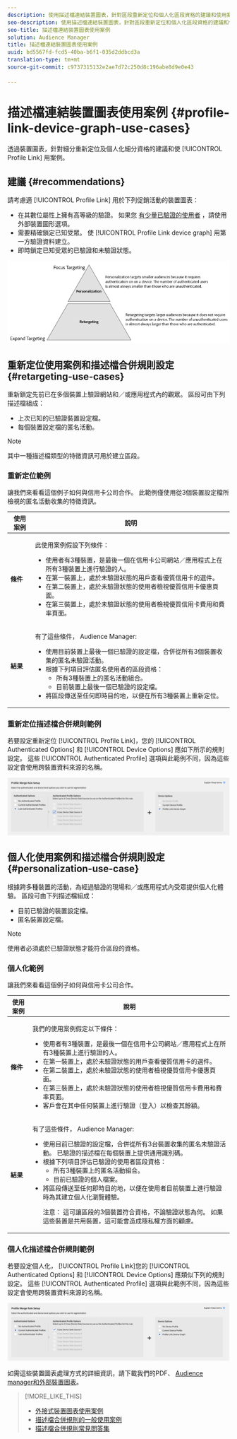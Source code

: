```yaml
---
description: 使用描述檔連結裝置圖表，針對區段重新定位和個人化區段資格的建議和使用案例。
seo-description: 使用描述檔連結裝置圖表，針對區段重新定位和個人化區段資格的建議和使用案例。
seo-title: 描述檔連結裝置圖表使用案例
solution: Audience Manager
title: 描述檔連結裝置圖表使用案例
uuid: bd5567fd-fcd5-40ba-b6f1-035d2ddbcd3a
translation-type: tm+mt
source-git-commit: c9737315132e2ae7d72c250d8c196abe8d9e0e43

---
```



# 描述檔連結裝置圖表使用案例 {#profile-link-device-graph-use-cases}

透過裝置圖表，針對細分重新定位及個人化細分資格的建議和使 [!UICONTROL Profile Link] 用案例。

## 建議 {#recommendations}

請考慮適 [!UICONTROL Profile Link] 用於下列促銷活動的裝置圖表：

* 在其數位屬性上擁有高等級的驗證。 如果您 [有少量已驗證的使用者](../../features/profile-merge-rules/merge-rule-definitions.md#device-options) ，請使用外部裝置圖形選項。
* 需要精確鎖定已知受眾。 使 [!UICONTROL Profile Link device graph] 用第一方驗證資料建立。
* 即時鎖定已知受眾的已驗證和未驗證狀態。

![](assets/merge-rule-triangle2.png)

## 重新定位使用案例和描述檔合併規則設定 {#retargeting-use-cases}

重新鎖定先前已在多個裝置上驗證網站和／或應用程式內的觀眾。 區段可由下列描述檔組成：

* 上次已知的已驗證裝置設定檔。
* 每個裝置設定檔的匿名活動。

>[!NOTE]
>
>其中一種描述檔類型的特徵資訊可用於建立區段。

### 重新定位範例

讓我們來看看這個例子如何與信用卡公司合作。 此範例僅使用從3個裝置設定檔所檢視的匿名活動收集的特徵資訊。

<table id="table_8C5ABA47A0634EBA9B1AA1B5C2AABF07"> 
 <thead> 
  <tr> 
   <th colname="col1" class="entry"> 使用案例 </th> 
   <th colname="col2" class="entry"> 說明 </th> 
  </tr> 
 </thead>
 <tbody> 
  <tr> 
   <td colname="col1"> <p> <b>條件</b> </p> </td> 
   <td colname="col2"> <p>此使用案例假設下列條件： </p> <p> 
     <ul id="ul_72373D0F304044AE84E4CC055E3E8154"> 
      <li id="li_375DA786ED4D4F18A74C8FE42ABF8448">使用者有3種裝置，是最後一個在信用卡公司網站／應用程式上在所有3種裝置上進行驗證的人。 </li> 
      <li id="li_77FDBFAED21B4DE19AB2B6C112E0C64B">在第一裝置上，處於未驗證狀態的用戶查看優質信用卡的選件。 </li> 
      <li id="li_D3BE1B30BCCA49EA931AA9D97DD5F86D">在第二裝置上，處於未驗證狀態的使用者檢視優質信用卡優惠頁面。 </li> 
      <li id="li_39D894624FC44806B6DB2C77F459B39E">在第三裝置上，處於未驗證狀態的使用者檢視優質信用卡費用和費率頁面。 </li> 
     </ul> </p> </td> 
  </tr> 
  <tr> 
   <td colname="col1"> <p> <b>結果</b> </p> </td> 
   <td colname="col2"> <p>有了這些條件， <span class="keyword"> Audience Manager</span>: </p> <p> 
     <ul id="ul_1B6174F5C3AF4C32831D4217C5113789"> 
      <li id="li_98FE54696B604C3C8D93CC1C1FBB48D9">使用目前裝置上最後一個已驗證的設定檔，合併從所有3個裝置收集的匿名未驗證活動。 </li> 
      <li id="li_A73C7DCE36BA42B6BAD26D8A075416C1">根據下列項目評估匿名使用者的區段資格： 
       <ul id="ul_EF66EAFD12CA44F5ACCB66319606D937"> 
        <li id="li_541762056ECF4BC1ABF1F5116B5FED6C">所有3種裝置上的匿名活動組合。 </li> 
        <li id="li_C386CB62E5234E10AFEDE900ADC0E261">目前裝置上最後一個已驗證的設定檔。 </li> 
       </ul> </li> 
      <li id="li_5C9BDC8FF886494589F005C9658A923C">將區段傳送至任何即時目的地，以便在所有3種裝置上重新定位。 </li>
     </ul> </p> </td> 
  </tr> 
 </tbody> 
</table>

### 重新定位描述檔合併規則範例

若要設定重新定位 [!UICONTROL Profile Link]，您的 [!UICONTROL Authenticated Options] 和 [!UICONTROL Device Options] 應如下所示的規則設定。 這些 [!UICONTROL Authenticated Profile] 選項與此範例不同，因為這些設定會使用跨裝置資料來源的名稱。

![描述檔合併規則設定](assets/merge-rules-internal3.png)

## 個人化使用案例和描述檔合併規則設定 {#personalization-use-case}

根據跨多種裝置的活動，為經過驗證的現場和／或應用程式內受眾提供個人化體驗。 區段可由下列描述檔組成：

* 目前已驗證的裝置設定檔。
* 匿名裝置設定檔。

>[!NOTE]
>
>使用者必須處於已驗證狀態才能符合區段的資格。

### 個人化範例

讓我們來看看這個例子如何與信用卡公司合作。

<table id="table_D2F4D5D27EB54224BB2CC1D843DDEDA3"> 
 <thead> 
  <tr> 
   <th colname="col1" class="entry"> 使用案例 </th> 
   <th colname="col2" class="entry"> 說明 </th> 
  </tr> 
 </thead>
 <tbody> 
  <tr> 
   <td colname="col1"> <p> <b>條件</b> </p> </td> 
   <td colname="col2"> <p>我們的使用案例假定以下條件： </p> <p> 
     <ul id="ul_C4D2108E7B1C4D3C89411A9CCCDA6DAC"> 
      <li id="li_2F10EB17466B4B91A94DF707C3CB6BE5">使用者有3種裝置，是最後一個在信用卡公司網站／應用程式上在所有3種裝置上進行驗證的人。 </li> 
      <li id="li_1559C4DA51254BCF95291133F32A4057">在第一裝置上，處於未驗證狀態的用戶查看優質信用卡的選件。 </li> 
      <li id="li_734465E5619C474291C42921160CEC6B">在第二裝置上，處於未驗證狀態的使用者檢視優質信用卡優惠頁面。 </li> 
      <li id="li_B96ABC0205384B59A1901708505B8BF8">在第三裝置上，處於未驗證狀態的使用者檢視優質信用卡費用和費率頁面。 </li> 
      <li id="li_1A7BDBD546BD4B8EACF4292D885127F2">客戶會在其中任何裝置上進行驗證（登入）以檢查其餘額。 </li> 
     </ul> </p> </td> 
  </tr> 
  <tr> 
   <td colname="col1"> <p> <b>結果</b> </p> </td> 
   <td colname="col2"> <p>有了這些條件， <span class="keyword"> Audience Manager</span>: </p> <p> 
     <ul id="ul_37DBF5FEABC5463D85C74AD9150EA177"> 
      <li id="li_B60FFA5CF3F64FB69997AA05595900D7">使用目前已驗證的設定檔，合併從所有3台裝置收集的匿名未驗證活動。 已驗證的描述檔在每個裝置上提供通用識別碼。 </li> 
      <li id="li_AB9FD87DD804474BA33805C364B7B92D">根據下列項目評估已驗證的使用者區段資格： 
       <ul id="ul_EAF99E72159D4E329052B71344D9C69B"> 
        <li id="li_0B5E52BA6D8B493980291EA7B0AE235A">所有3種裝置上的匿名活動組合。 </li> 
        <li id="li_07588DEFBEF64F97850CB12CD62D0213">目前已驗證的個人檔案。 </li> 
       </ul> </li> 
      <li id="li_E7CFCEAD7610496189F4486000D7860A">將區段傳送至任何即時目的地，以便在使用者目前裝置上進行驗證時為其建立個人化瀏覽體驗。 <p>注意： 這可讓區段的3個裝置符合資格，不論驗證狀態為何。 如果這些裝置是共用裝置，這可能會造成隱私權方面的顧慮。 </p> </li>
     </ul> </p> </td>
  </tr>
 </tbody> 
</table>

### 個人化描述檔合併規則範例

若要設定個人化， [!UICONTROL Profile Link]您的 [!UICONTROL Authenticated Options] 和 [!UICONTROL Device Options] 應類似下列的規則設定。 這些 [!UICONTROL Authenticated Profile] 選項與此範例不同，因為這些設定會使用跨裝置資料來源的名稱。

![](assets/merge-rules-internal4.png)

如需這些裝置圖表處理方式的詳細資訊，請下載我們的PDF、 [Audience manager和外部裝置圖表](https://marketing.adobe.com/resources/help/en_US/aam/downloads/AAM_Device_Graphs.pdf)。

>[!MORE_LIKE_THIS]
>
>* [外接式裝置圖表使用案例](../../features/profile-merge-rules/external-graph-use-cases.md)
>* [描述檔合併規則的一般使用案例](../../features/profile-merge-rules/merge-rule-targeting-options.md)
>* [描述檔合併規則常見問答集](../../faq/faq-profile-merge.md)

